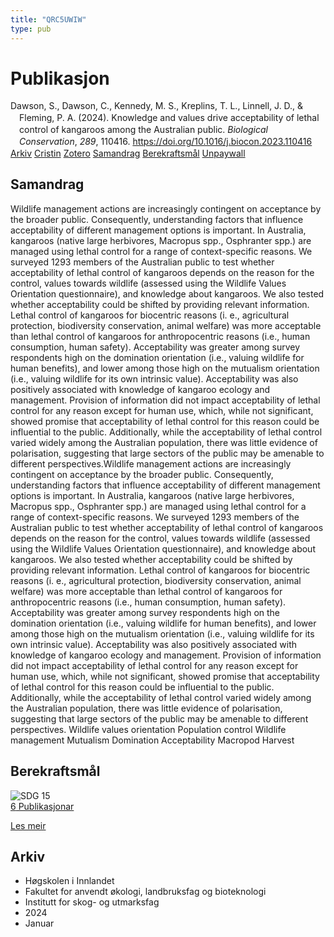 ```yaml
---
title: "QRC5UWIW"
type: pub
---
```

<h1>Publikasjon</h1>
<article id="csl-bib-container-QRC5UWIW" class="csl-bib-container">
  <div class="csl-bib-body" style="line-height: 1.35; padding-left: 1em; text-indent:-1em;">
  <div class="csl-entry">Dawson, S., Dawson, C., Kennedy, M. S., Kreplins, T. L., Linnell, J. D., &amp; Fleming, P. A. (2024). Knowledge and values drive acceptability of lethal control of kangaroos among the Australian public. <i>Biological Conservation</i>, <i>289</i>, 110416. <a href="https://doi.org/10.1016/j.biocon.2023.110416">https://doi.org/10.1016/j.biocon.2023.110416</a></div>
</div>
  <div class="csl-bib-buttons">
    <a href="#taxonomy-article-QRC5UWIW" class="csl-bib-button">Arkiv</a>
    <a href="https://app.cristin.no/results/show.jsf?id=2220125" alt="Cristin URL" class="csl-bib-button">Cristin</a>
    <a href="http://zotero.org/groups/5402882/items/QRC5UWIW" alt="Zotero URL" class="csl-bib-button">Zotero</a>
    <a href="#abstract-article-QRC5UWIW" class="csl-bib-button">Samandrag</a>
    <a href="#sdg-article-QRC5UWIW" class="csl-bib-button">Berekraftsmål</a>
    <a href="https://doi.org/10.1016/j.biocon.2023.110416" class="csl-bib-button">Unpaywall</a>
  </div>
  <div id="csl-bib-meta-container-QRC5UWIW"></div>
</article>
<div id="csl-bib-meta-QRC5UWIW" class="csl-bib-meta">
  <article id="abstract-article-QRC5UWIW" class="abstract-article">
    <h1>Samandrag</h1>
    Wildlife management actions are increasingly contingent on acceptance by the broader public. Consequently, understanding factors that influence acceptability of different management options is important. In Australia, kangaroos (native large herbivores, Macropus spp., Osphranter spp.) are managed using lethal control for a range of context-specific reasons. We surveyed 1293 members of the Australian public to test whether acceptability of lethal control of kangaroos depends on the reason for the control, values towards wildlife (assessed using the Wildlife Values Orientation questionnaire), and knowledge about kangaroos. We also tested whether acceptability could be shifted by providing relevant information. Lethal control of kangaroos for biocentric reasons (i. e., agricultural protection, biodiversity conservation, animal welfare) was more acceptable than lethal control of kangaroos for anthropocentric reasons (i.e., human consumption, human safety). Acceptability was greater among survey respondents high on the domination orientation (i.e., valuing wildlife for human benefits), and lower among those high on the mutualism orientation (i.e., valuing wildlife for its own intrinsic value). Acceptability was also positively associated with knowledge of kangaroo ecology and management. Provision of information did not impact acceptability of lethal control for any reason except for human use, which, while not significant, showed promise that acceptability of lethal control for this reason could be influential to the public. Additionally, while the acceptability of lethal control varied widely among the Australian population, there was little evidence of polarisation, suggesting that large sectors of the public may be amenable to different perspectives.Wildlife management actions are increasingly contingent on acceptance by the broader public. Consequently, understanding factors that influence acceptability of different management options is important. In Australia, kangaroos (native large herbivores, Macropus spp., Osphranter spp.) are managed using lethal control for a range of context-specific reasons. We surveyed 1293 members of the Australian public to test whether acceptability of lethal control of kangaroos depends on the reason for the control, values towards wildlife (assessed using the Wildlife Values Orientation questionnaire), and knowledge about kangaroos. We also tested whether acceptability could be shifted by providing relevant information. Lethal control of kangaroos for biocentric reasons (i. e., agricultural protection, biodiversity conservation, animal welfare) was more acceptable than lethal control of kangaroos for anthropocentric reasons (i.e., human consumption, human safety). Acceptability was greater among survey respondents high on the domination orientation (i.e., valuing wildlife for human benefits), and lower among those high on the mutualism orientation (i.e., valuing wildlife for its own intrinsic value). Acceptability was also positively associated with knowledge of kangaroo ecology and management. Provision of information did not impact acceptability of lethal control for any reason except for human use, which, while not significant, showed promise that acceptability of lethal control for this reason could be influential to the public. Additionally, while the acceptability of lethal control varied widely among the Australian population, there was little evidence of polarisation, suggesting that large sectors of the public may be amenable to different perspectives. Wildlife values orientation Population control Wildlife management Mutualism Domination Acceptability Macropod Harvest
  </article>
  <article id="sdg-article-QRC5UWIW" class="sdg-article">
    <h1>Berekraftsmål</h1>
    <div class="sdg-container"><div id="sdg15" class="sdg"> <img src="{{< params subfolder >}}images/sdg/sdg15_no.png" class="image" alt="SDG 15"> <div class="sdg-overlay"> <a href="{{< params subfolder >}}no/archive/?sdg=15#archive" class="sdg-publication-count"><span>6</span> Publikasjonar</a> <p><a href="NA" class="sdg-read-more">Les meir</a></p> </div> </div></div>
  </article>
  <article id="taxonomy-article-QRC5UWIW" class="taxonomy-article">
    <h1>Arkiv</h1>
    <ul>
      <li>Høgskolen i Innlandet</li>
      <li>Fakultet for anvendt økologi, landbruksfag og bioteknologi</li>
      <li>Institutt for skog- og utmarksfag</li>
      <li>2024</li>
      <li>Januar</li>
    </ul>
  </article>
</div>
